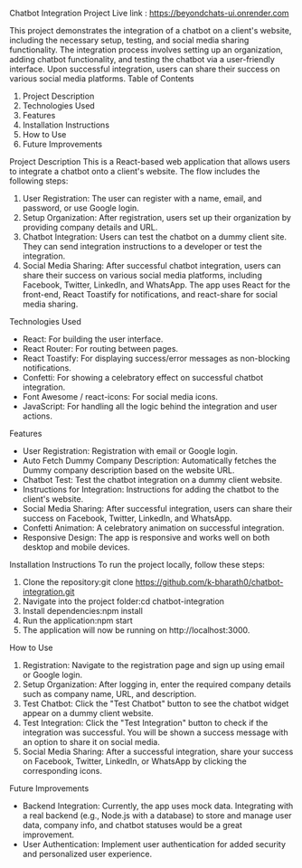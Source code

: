 Chatbot Integration Project Live link : https://beyondchats-ui.onrender.com

This project demonstrates the integration of a chatbot on a client's website, including the necessary setup, testing, and social media sharing functionality. The integration process involves setting up an organization, adding chatbot functionality, and testing the chatbot via a user-friendly interface. Upon successful integration, users can share their success on various social media platforms.
Table of Contents
1. Project Description
2. Technologies Used
3. Features
4. Installation Instructions
5. How to Use
6. Future Improvements

Project Description
This is a React-based web application that allows users to integrate a chatbot onto a client's website. The flow includes the following steps:
1. User Registration: The user can register with a name, email, and password, or use Google login.
2. Setup Organization: After registration, users set up their organization by providing company details and URL.
3. Chatbot Integration: Users can test the chatbot on a dummy client site. They can send integration instructions to a developer or test the integration.
4. Social Media Sharing: After successful chatbot integration, users can share their success on various social media platforms, including Facebook, Twitter, LinkedIn, and WhatsApp.
The app uses React for the front-end, React Toastify for notifications, and react-share for social media sharing.

Technologies Used
* React: For building the user interface.
* React Router: For routing between pages.
* React Toastify: For displaying success/error messages as non-blocking notifications.
* Confetti: For showing a celebratory effect on successful chatbot integration.
* Font Awesome / react-icons: For social media icons.
* JavaScript: For handling all the logic behind the integration and user actions.

Features
* User Registration: Registration with email or Google login.
* Auto Fetch Dummy Company Description: Automatically fetches the Dummy company description based on the website URL.
* Chatbot Test: Test the chatbot integration on a dummy client website.
* Instructions for Integration: Instructions for adding the chatbot to the client's website.
* Social Media Sharing: After successful integration, users can share their success on Facebook, Twitter, LinkedIn, and WhatsApp.
* Confetti Animation: A celebratory animation on successful integration.
* Responsive Design: The app is responsive and works well on both desktop and mobile devices.

Installation Instructions
To run the project locally, follow these steps:
1. Clone the repository:git clone https://github.com/k-bharath0/chatbot-integration.git
2.  Navigate into the project folder:cd chatbot-integration
3. Install dependencies:npm install
7. Run the application:npm start
8. The application will now be running on http://localhost:3000.

How to Use
1. Registration: Navigate to the registration page and sign up using email or Google login.
2. Setup Organization: After logging in, enter the required company details such as company name, URL, and description.
3. Test Chatbot: Click the "Test Chatbot" button to see the chatbot widget appear on a dummy client website.
4. Test Integration: Click the "Test Integration" button to check if the integration was successful. You will be shown a success message with an option to share it on social media.
5. Social Media Sharing: After a successful integration, share your success on Facebook, Twitter, LinkedIn, or WhatsApp by clicking the corresponding icons.


Future Improvements
* Backend Integration: Currently, the app uses mock data. Integrating with a real backend (e.g., Node.js with a database) to store and manage user data, company info, and chatbot statuses would be a great improvement.
* User Authentication: Implement user authentication for added security and personalized user experience.

